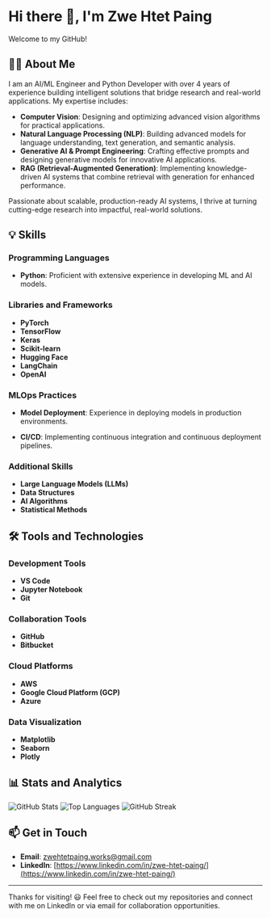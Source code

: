 # Hi there 👋, I'm Zwe Htet Paing

Welcome to my GitHub!
## 🧑‍💻 About Me

I am an AI/ML Engineer and Python Developer with over 4 years of experience building intelligent solutions that bridge research and real-world applications. My expertise includes:

- **Computer Vision**: Designing and optimizing advanced vision algorithms for practical applications.
- **Natural Language Processing (NLP)**: Building advanced models for language understanding, text generation, and semantic analysis.
- **Generative AI & Prompt Engineering**: Crafting effective prompts and designing generative models for innovative AI applications.
- **RAG (Retrieval-Augmented Generation)**: Implementing knowledge-driven AI systems that combine retrieval with generation for enhanced performance.

Passionate about scalable, production-ready AI systems, I thrive at turning cutting-edge research into impactful, real-world solutions.

## 💡 Skills
### Programming Languages
- **Python**: Proficient with extensive experience in developing ML and AI models.

### Libraries and Frameworks
- **PyTorch**
- **TensorFlow**
- **Keras**
- **Scikit-learn**
- **Hugging Face**
- **LangChain**
- **OpenAI**

### MLOps Practices
- **Model Deployment**: Experience in deploying models in production environments.
<!-- - **Monitoring**: Using tools like Airflow for task scheduling and monitoring. -->
- **CI/CD**: Implementing continuous integration and continuous deployment pipelines.

### Additional Skills
- **Large Language Models (LLMs)**
- **Data Structures**
- **AI Algorithms**
- **Statistical Methods**

<!--
## 🚀 Projects
Here are some highlights of my work:

### [📷 Vision-based AI Model](https://github.com/yourusername/project1)
- **Description**: Developed an AI model for image classification tasks.
- **Technologies**: Python, PyTorch, OpenCV
- **Achievements**: Achieved a 95% accuracy rate on the test dataset.
- **Details**: The project involves preprocessing images, training a CNN, and deploying the model using Flask.

### [💬 NLP Chatbot](https://github.com/yourusername/project2)
- **Description**: Created a chatbot using transformer models.
- **Technologies**: Python, Hugging Face Transformers, TensorFlow
- **Achievements**: Successfully integrated with a customer service platform.
- **Details**: The project includes data preprocessing, model training, and real-time user interaction handling.

### [📝 Generative AI Text Generation](https://github.com/yourusername/project3)
- **Description**: Built a generative AI model for text generation.
- **Technologies**: Python, OpenAI GPT-3, Keras
- **Achievements**: Developed custom prompt tuning for generating creative writing pieces.
- **Details**: The project covers data collection, model fine-tuning, and generating high-quality text outputs.
-->

## 🛠 Tools and Technologies
### Development Tools
- **VS Code**
- **Jupyter Notebook**
- **Git**

### Collaboration Tools
- **GitHub**
- **Bitbucket**

### Cloud Platforms
- **AWS**
- **Google Cloud Platform (GCP)**
- **Azure**

### Data Visualization
- **Matplotlib**
- **Seaborn**
- **Plotly**

## 📊 Stats and Analytics
![GitHub Stats](https://github-readme-stats.vercel.app/api?username=zwe-htet-paing&show_icons=true&theme=radical)
![Top Languages](https://github-readme-stats.vercel.app/api/top-langs/?username=zwe-htet-paing&layout=compact&theme=radical)
![GitHub Streak](https://streak-stats.demolab.com/?user=zwe-htet-paing&theme=dark)


## 📫 Get in Touch
- **Email**: [zwehtetpaing.works@gmail.com](zwehtetpaing.works@gmail.com)
- **LinkedIn**: [https://www.linkedin.com/in/zwe-htet-paing/](https://www.linkedin.com/in/zwe-htet-paing/)
<!--
## 📝 Blog and Writing
- [Medium](https://medium.com/@yourusername)
- [Personal Blog](https://yourblog.com)

## 🌟 Featured Contributions
- **Open Source Projects**: Contributed to various open-source projects including [Project Name](https://github.com/projectname).
- **Publications**: Authored research papers on AI and ML topics. [ResearchGate Profile](https://www.researchgate.net/profile/YourProfile)
-->
---

Thanks for visiting! 😃 Feel free to check out my repositories and connect with me on LinkedIn or via email for collaboration opportunities.
